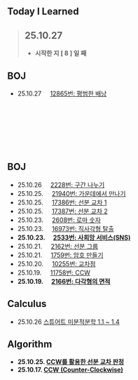 ## Today I Learned

> ## 25.10.27
> - **시작한 지 [ 8 ] 일 째**

## BOJ
- 25.10.27 <img src="https://static.solved.ac/tier_small/11.svg" width="12"> [12865번: 평범한 배낭](https://github.com/r3j0/TIL/blob/main/BOJ/boj_20251027_12865.md)

<br><br><br><br><br><br>

## BOJ
- 25.10.26 <img src="https://static.solved.ac/tier_small/13.svg" width="12"> [2228번: 구간 나누기](https://github.com/r3j0/TIL/blob/main/BOJ/boj_20251026_2228.md)
- 25.10.25. <img src="https://static.solved.ac/tier_small/12.svg" width="12"> [21940번: 가운데에서 만나기](https://github.com/r3j0/TIL/blob/main/BOJ/boj_20251025_21940.md)
- 25.10.25. <img src="https://static.solved.ac/tier_small/13.svg" width="12"> [17386번: 선분 교차 1](https://github.com/r3j0/TIL/blob/main/BOJ/boj_20251025_17386.md)
- 25.10.25. <img src="https://static.solved.ac/tier_small/14.svg" width="12"> [17387번: 선분 교차 2](https://github.com/r3j0/TIL/blob/main/BOJ/boj_20251025_17386.md)
- 25.10.23. <img src="https://static.solved.ac/tier_small/11.svg" width="12"> [2608번: 로마 숫자](https://github.com/r3j0/TIL/blob/main/BOJ/boj_20251023_2608.md) 
- 25.10.23. <img src="https://static.solved.ac/tier_small/12.svg" width="12"> [16973번: 직사각형 탈출](https://github.com/r3j0/TIL/blob/main/BOJ/boj_20251023_16973.md)
- **25.10.23. <img src="https://static.solved.ac/tier_small/13.svg" width="12"> [2533번: 사회망 서비스(SNS)](https://github.com/r3j0/TIL/blob/main/BOJ/boj_20251023_2533.md)**
- 25.10.21. <img src="https://static.solved.ac/tier_small/16.svg" width="12"> [2162번: 선분 그룹](https://github.com/r3j0/TIL/blob/main/BOJ/boj_20251021_2162.md)
- 25.10.21. <img src="https://static.solved.ac/tier_small/11.svg" width="12"> [1759번: 암호 만들기](https://github.com/r3j0/TIL/blob/main/BOJ/boj_20251021_1759.md)
- 25.10.20. <img src="https://static.solved.ac/tier_small/17.svg" width="12"> [10255번: 교차점](https://github.com/r3j0/TIL/blob/main/BOJ/boj_20251020_10255.md)
- 25.10.19. <img src="https://static.solved.ac/tier_small/11.svg" width="12"> [11758번: CCW](https://github.com/r3j0/TIL/blob/main/BOJ/boj_20251019_11758.md)
- **25.10.19. <img src="https://static.solved.ac/tier_small/11.svg" width="12"> [2166번: 다각형의 면적](https://github.com/r3j0/TIL/blob/main/BOJ/boj_20251019_2166.md)**

## Calculus
- 25.10.26 [스튜어트 미분적분학 1.1 ~ 1.4](https://github.com/r3j0/TIL/blob/main/Calculus/calc_20251026.md)

## Algorithm
- **25.10.25. [CCW를 활용한 선분 교차 판정](https://github.com/r3j0/TIL/blob/main/Algorithm/algo_20251025_linecross.md)**
- **25.10.17. [CCW (Counter-Clockwise)](https://github.com/r3j0/TIL/blob/main/Algorithm/algo_20251017_ccw.md)**
